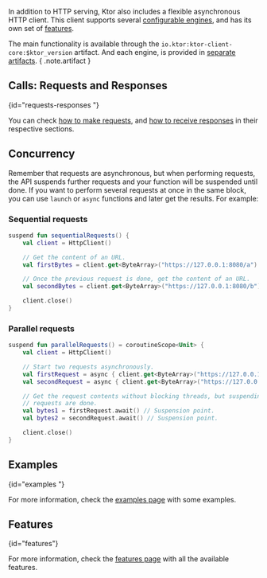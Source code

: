 [//]: # (title: Http Client)
[//]: # (category: clients)
[//]: # (permalink: /clients/index.html)
[//]: # (children: /clients/http-client/)
[//]: # (caption: Http Client)
[//]: # (ktor_version_review: 1.2.3)
[//]: # (redirect_from: redirect_from)
[//]: # (- /clients/http-client.html: - /clients/http-client.html)



In addition to HTTP serving, Ktor also includes a flexible asynchronous HTTP client.
This client supports several [configurable engines](/clients/http-client/engines.html), and has its own set of [features](/clients/http-client/features.html).

The main functionality is available through the `io.ktor:ktor-client-core:$ktor_version` artifact.
And each engine, is provided in [separate artifacts](/clients/http-client/engines.html).
{ .note.artifact }





## Calls: Requests and Responses

{id="requests-responses "}

You can check [how to make requests](/clients/http-client/quick-start/requests.html),
and [how to receive responses](/clients/http-client/quick-start/responses.html) in their respective sections.

## Concurrency

Remember that requests are asynchronous, but when performing requests, the API suspends further requests
and your function will be suspended until done. If you want to perform several requests at once
in the same block, you can use `launch` or `async` functions and later get the results.
For example:

### Sequential requests

```kotlin
suspend fun sequentialRequests() {
    val client = HttpClient()

    // Get the content of an URL.
    val firstBytes = client.get<ByteArray>("https://127.0.0.1:8080/a")

    // Once the previous request is done, get the content of an URL.
    val secondBytes = client.get<ByteArray>("https://127.0.0.1:8080/b")

    client.close()
}
```

### Parallel requests

```kotlin
suspend fun parallelRequests() = coroutineScope<Unit> {
    val client = HttpClient()

    // Start two requests asynchronously.
    val firstRequest = async { client.get<ByteArray>("https://127.0.0.1:8080/a") }
    val secondRequest = async { client.get<ByteArray>("https://127.0.0.1:8080/b") }

    // Get the request contents without blocking threads, but suspending the function until both
    // requests are done.
    val bytes1 = firstRequest.await() // Suspension point.
    val bytes2 = secondRequest.await() // Suspension point.

    client.close()
}
```

## Examples
{id="examples "}

For more information, check the [examples page](/clients/http-client/examples.html) with some examples.

## Features
{id="features"}

For more information, check the [features page](/clients/http-client/features.html) with all the available features.